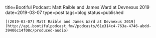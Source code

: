
title=Bootiful Podcast: Matt Raible and James Ward at Devnexus 2019
date=2019-03-07
type=post
tags=blog
status=published
~~~~~~
[(2019-03-07) Matt Raible and James Ward at Devnexus 2019](http://api.bootifulpodcast.fm//podcasts/61e314c4-763a-4746-abdd-39406c14f08c/produced-audio) 
            
